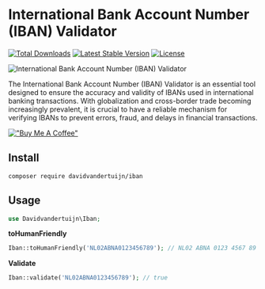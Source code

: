 # International Bank Account Number (IBAN) Validator

<a href="https://packagist.org/packages/davidvandertuijn/iban"><img src="https://poser.pugx.org/davidvandertuijn/iban/d/total.svg" alt="Total Downloads"></a>
<a href="https://packagist.org/packages/davidvandertuijn/iban"><img src="https://poser.pugx.org/davidvandertuijn/iban/v/stable.svg" alt="Latest Stable Version"></a>
<a href="https://packagist.org/packages/davidvandertuijn/iban"><img src="https://poser.pugx.org/davidvandertuijn/iban/license.svg" alt="License"></a>

![International Bank Account Number (IBAN) Validator](https://cdn.davidvandertuijn.nl/github/iban.png)

The International Bank Account Number (IBAN) Validator is an essential tool designed to ensure the accuracy and validity of IBANs used in international banking transactions. With globalization and cross-border trade becoming increasingly prevalent, it is crucial to have a reliable mechanism for verifying IBANs to prevent errors, fraud, and delays in financial transactions.

[!["Buy Me A Coffee"](https://www.buymeacoffee.com/assets/img/custom_images/orange_img.png)](https://www.buymeacoffee.com/davidvandertuijn)

## Install

```shell
composer require davidvandertuijn/iban
```

## Usage

```php
use Davidvandertuijn\Iban;
```

**toHumanFriendly**

```php
Iban::toHumanFriendly('NL02ABNA0123456789'); // NL02 ABNA 0123 4567 89
```

**Validate**

```php
Iban::validate('NL02ABNA0123456789'); // true
```
